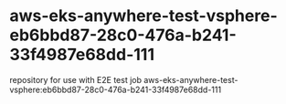 # aws-eks-anywhere-test-vsphere-eb6bbd87-28c0-476a-b241-33f4987e68dd-111
repository for use with E2E test job aws-eks-anywhere-test-vsphere:eb6bbd87-28c0-476a-b241-33f4987e68dd-111
